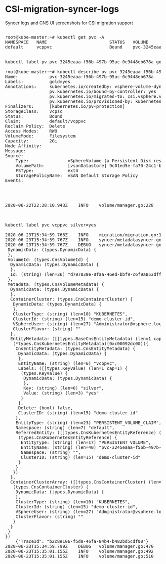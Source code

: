 # CSI-migration-syncer-logs
Syncer logs and CNS UI screenshots for CSI migration support
<pre>

root@kube-master:~# kubectl get pvc -A
NAMESPACE   NAME                        STATUS   VOLUME                                     CAPACITY   ACCESS MODES   STORAGECLASS               AGE
default     vcppvc                      Bound    pvc-3245eaaa-f56b-497b-95ac-0c9448eb678a   2Gi        RWO            vcpsc                      3d21h


kubectl label pv pvc-3245eaaa-f56b-497b-95ac-0c9448eb678a gold=yes

root@kube-master:~# kubectl describe pv pvc-3245eaaa-f56b-497b-95ac-0c9448eb678a
Name:            pvc-3245eaaa-f56b-497b-95ac-0c9448eb678a
Labels:          gold=yes
Annotations:     kubernetes.io/createdby: vsphere-volume-dynamic-provisioner
                 pv.kubernetes.io/bound-by-controller: yes
                 pv.kubernetes.io/migrated-to: csi.vsphere.vmware.com
                 pv.kubernetes.io/provisioned-by: kubernetes.io/vsphere-volume
Finalizers:      [kubernetes.io/pv-protection]
StorageClass:    vcpsc
Status:          Bound
Claim:           default/vcppvc
Reclaim Policy:  Delete
Access Modes:    RWO
VolumeMode:      Filesystem
Capacity:        2Gi
Node Affinity:   <none>
Message:         
Source:
    Type:               vSphereVolume (a Persistent Disk resource in vSphere)
    VolumePath:         [vsanDatastore] 9c01ed5e-fa70-24c1-b120-0200466f7ac2/kubernetes-dynamic-pvc-3245eaaa-f56b-497b-95ac-0c9448eb678a.vmdk
    FSType:             ext4
    StoragePolicyName:  vSAN Default Storage Policy
Events:                 <none>
  
  
   

2020-06-22T22:28:10.943Z	INFO	volume/manager.go:228	CreateVolume: Volume created successfully. VolumeName: "a148bc18-b4d7-11ea-9700-466f7e41fddd", opId: "3142e793", volumeID: "d797838e-0faa-46ed-bbf9-c6f9a853dff1"	{"TraceId": "09743ee1-4606-4638-a412-9397793f6eae"}



kubectl label pvc vcppvc silver=yes

2020-06-23T15:34:59.766Z	INFO	migration/migration.go:161	VolumeID: "d797838e-0faa-46ed-bbf9-c6f9a853dff1" found from the cache for VolumePath: "[vsanDatastore] 9c01ed5e-fa70-24c1-b120-0200466f7ac2/kubernetes-dynamic-pvc-3245eaaa-f56b-497b-95ac-0c9448eb678a.vmdk"	{"TraceId": "b2c8e106-f5d0-46fa-84b4-b482bd5cdf00"}
2020-06-23T15:34:59.767Z	INFO	syncer/metadatasyncer.go:580	PVCUpdated: volumeID: "d797838e-0faa-46ed-bbf9-c6f9a853dff1"	{"TraceId": "b2c8e106-f5d0-46fa-84b4-b482bd5cdf00"}
2020-06-23T15:34:59.767Z	DEBUG	syncer/metadatasyncer.go:602	PVCUpdated: Calling UpdateVolumeMetadata with updateSpec: (*types.CnsVolumeMetadataUpdateSpec)(0xc00092dd00)({
 DynamicData: (types.DynamicData) {
 },
 VolumeId: (types.CnsVolumeId) {
  DynamicData: (types.DynamicData) {
  },
  Id: (string) (len=36) "d797838e-0faa-46ed-bbf9-c6f9a853dff1"
 },
 Metadata: (types.CnsVolumeMetadata) {
  DynamicData: (types.DynamicData) {
  },
  ContainerCluster: (types.CnsContainerCluster) {
   DynamicData: (types.DynamicData) {
   },
   ClusterType: (string) (len=10) "KUBERNETES",
   ClusterId: (string) (len=15) "demo-cluster-id",
   VSphereUser: (string) (len=27) "Administrator@vsphere.local",
   ClusterFlavor: (string) ""
  },
  EntityMetadata: ([]types.BaseCnsEntityMetadata) (len=1 cap=1) {
   (*types.CnsKubernetesEntityMetadata)(0xc00092dc00)({
    CnsEntityMetadata: (types.CnsEntityMetadata) {
     DynamicData: (types.DynamicData) {
     },
     EntityName: (string) (len=6) "vcppvc",
     Labels: ([]types.KeyValue) (len=1 cap=1) {
      (types.KeyValue) {
       DynamicData: (types.DynamicData) {
       },
       Key: (string) (len=6) "silver",
       Value: (string) (len=3) "yes"
      }
     },
     Delete: (bool) false,
     ClusterID: (string) (len=15) "demo-cluster-id"
    },
    EntityType: (string) (len=23) "PERSISTENT_VOLUME_CLAIM",
    Namespace: (string) (len=7) "default",
    ReferredEntity: ([]types.CnsKubernetesEntityReference) (len=1 cap=1) {
     (types.CnsKubernetesEntityReference) {
      EntityType: (string) (len=17) "PERSISTENT_VOLUME",
      EntityName: (string) (len=40) "pvc-3245eaaa-f56b-497b-95ac-0c9448eb678a",
      Namespace: (string) "",
      ClusterID: (string) (len=15) "demo-cluster-id"
     }
    }
   })
  },
  ContainerClusterArray: ([]types.CnsContainerCluster) (len=1 cap=1) {
   (types.CnsContainerCluster) {
    DynamicData: (types.DynamicData) {
    },
    ClusterType: (string) (len=10) "KUBERNETES",
    ClusterId: (string) (len=15) "demo-cluster-id",
    VSphereUser: (string) (len=27) "Administrator@vsphere.local",
    ClusterFlavor: (string) ""
   }
  }
 }
})
	{"TraceId": "b2c8e106-f5d0-46fa-84b4-b482bd5cdf00"}
2020-06-23T15:34:59.799Z	DEBUG	volume/manager.go:470	Update VSphereUser from Administrator@vsphere.local to VSPHERE.LOCAL\Administrator	{"TraceId": "b2c8e106-f5d0-46fa-84b4-b482bd5cdf00"}
2020-06-23T15:35:01.155Z	INFO	volume/manager.go:492	UpdateVolumeMetadata: volumeID: "d797838e-0faa-46ed-bbf9-c6f9a853dff1", opId: "6c1dc0f3"	{"TraceId": "b2c8e106-f5d0-46fa-84b4-b482bd5cdf00"}
2020-06-23T15:35:01.155Z	INFO	volume/manager.go:510	UpdateVolumeMetadata: Volume metadata updated successfully. volumeID: "d797838e-0faa-46ed-bbf9-c6f9a853dff1", opId: "6c1dc0f3"	{"TraceId": "b2c8e106-f5d0-46fa-84b4-b482bd5cdf00"}


</pre>
